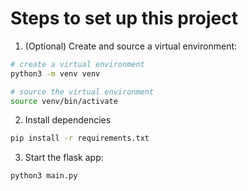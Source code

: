 # Steps to set up this project

1. (Optional) Create and source a virtual environment:

```bash
# create a virtual environment
python3 -m venv venv

# source the virtual environment
source venv/bin/activate
```

2. Install dependencies

```bash
pip install -r requirements.txt
```

3. Start the flask app:

```bash
python3 main.py
```
